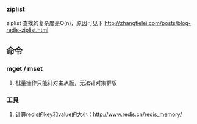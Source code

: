 

### ziplist
ziplist 查找的复杂度是O(n)，原因可见下
<http://zhangtielei.com/posts/blog-redis-ziplist.html>

## 命令

### mget / mset

1. 批量操作只能针对主从版，无法针对集群版




### 工具
1. 计算redis的key和value的大小：<http://www.redis.cn/redis_memory/>
